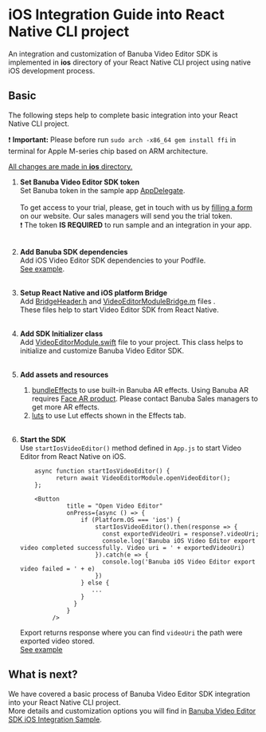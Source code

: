 # iOS Integration Guide into React Native CLI project

An integration and customization of Banuba Video Editor SDK is implemented in **ios** directory
of your React Native CLI project using native iOS development process.

## Basic
The following steps help to complete basic integration into your React Native CLI project.  

:exclamation: **Important:** Please before run ```sudo arch -x86_64 gem install ffi``` in terminal for Apple M-series chip based on ARM architecture.


<ins>All changes are made in **ios** directory.</ins>
1. __Set Banuba Video Editor SDK token__  
   Set Banuba token in the sample app [AppDelegate](https://github.com/Banuba-Examples/ve-sdk-react-native-cli-integration-sample/blob/master/ios/AppDelegate.swift#L18).<br></br>
   To get access to your trial, please, get in touch with us by [filling a form](https://www.banuba.com/video-editor-sdk) on our website. Our sales managers will send you the trial token.<br>
   :exclamation: The token **IS REQUIRED** to run sample and an integration in your app.<br></br>

2. __Add Banuba SDK dependencies__  
   Add iOS Video Editor SDK dependencies to your Podfile.</br>
   [See example](https://github.com/Banuba-Examples/ve-sdk-react-native-cli-integration-sample/blob/master/ios/Podfile).</br><br>

3. __Setup React Native and iOS platform Bridge__  
   Add [BridgeHeader.h](https://github.com/Banuba-Examples/ve-sdk-react-native-cli-integration-sample/blob/master/ios/BridgeHeader.h) and [VideoEditorModuleBridge.m](https://github.com/Banuba-Examples/ve-sdk-react-native-cli-integration-sample/blob/master/ios/VideoEditorModuleBridge.m) files .</br>
   These files help to start Video Editor SDK from React Native.</br><br>

4. __Add SDK Initializer class__  
   Add [VideoEditorModule.swift](https://github.com/Banuba-Examples/ve-sdk-react-native-cli-integration-sample/blob/master/ios/VideoEditorModule.swift) file to your project.
   This class helps to initialize and customize Banuba Video Editor SDK.</br><br>

5. __Add assets and resources__
    1. [bundleEffects](https://github.com/Banuba-Examples/ve-sdk-react-native-cli-integration-sample/tree/master/ios/vesdkreactnativecliintegrationsample/bundleEffects) to use built-in Banuba AR effects. Using Banuba AR requires [Face AR product](https://docs.banuba.com/face-ar-sdk-v1). Please contact Banuba Sales managers to get more AR effects.
    2. [luts](https://github.com/Banuba-Examples/ve-sdk-react-native-cli-integration-sample/tree/master/ios/vesdkreactnativecliintegrationsample/luts) to use Lut effects shown in the Effects tab.</br><br>

6. __Start the SDK__  
   Use ```startIosVideoEditor()``` method defined in ```App.js``` to start Video Editor from React Native on iOS.</br>
   ```
       async function startIosVideoEditor() {
             return await VideoEditorModule.openVideoEditor();
       };
       
       <Button
                title = "Open Video Editor"
                onPress={async () => {
                    if (Platform.OS === 'ios') {
                        startIosVideoEditor().then(response => {
                          const exportedVideoUri = response?.videoUri;
                          console.log('Banuba iOS Video Editor export video completed successfully. Video uri = ' + exportedVideoUri)
                        }).catch(e => {
                          console.log('Banuba iOS Video Editor export video failed = ' + e)
                        })
                    } else {
                       ...
                    }
                  }
                }
            />
   ```
   Export returns response where you can find ```videoUri``` the path were exported video stored.</br>
   [See example](https://github.com/Banuba-Examples/ve-sdk-react-native-cli-integration-sample/blob/master/App.js#L53)</br>


## What is next?

We have covered a basic process of Banuba Video Editor SDK integration into your React Native CLI project.</br>
More details and customization options you will find in [Banuba Video Editor SDK iOS Integration Sample](https://github.com/Banuba-Examples/ve-sdk-ios-integration-sample).